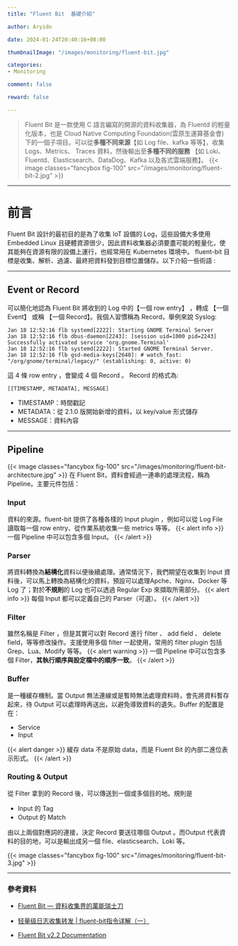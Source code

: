 ```yaml
---
title: "Fluent Bit  基礎介紹"

author: Aryido

date: 2024-01-24T20:40:16+08:00

thumbnailImage: "/images/monitoring/fluent-bit.jpg"

categories:
- Monitoring

comment: false

reward: false

---
```

<!--BODY-->
> Fluent Bit 是一款使用 C 語言編寫的開源的資料收集器，為 Fluentd 的輕量化版本，也是 Cloud Native Computing Foundation(雲原生運算基金會) 下的一個子項目。可以從**多種不同來源**【如 Log file、kafka 等等】，收集 Logs、Metrics、 Traces 資料，然後輸出至**多種不同的服務** 【如 Loki、Fluentd、Elasticsearch、DataDog、Kafka 以及各式雲端服務】。
> {{< image classes="fancybox fig-100" src="/images/monitoring/fluent-bit-2.jpg" >}}
<!--more-->

---

# 前言
Fluent Bit 設計的最初目的是為了收集 IoT 設備的 Log，這些設備大多使用 Embedded Linux 且硬體資源很少，因此資料收集器必須要盡可能的輕量化，使其能夠在資源有限的設備上運行，也經常用在 Kubernetes 環境中。 fluent-bit 目標是收集、解析、過濾、最終把資料發到目標位置儲存。以下介紹一些術語 :

---

## Event or Record
可以簡化地認為 Fluent Bit 將收到的 Log 中的【一個 row entry】 ，轉成 【一個 Event】 或稱 【一個 Record】。我個人習慣稱為 Record，舉例來說 Syslog:
```
Jan 18 12:52:16 flb systemd[2222]: Starting GNOME Terminal Server
Jan 18 12:52:16 flb dbus-daemon[2243]: [session uid=1000 pid=2243] Successfully activated service 'org.gnome.Terminal'
Jan 18 12:52:16 flb systemd[2222]: Started GNOME Terminal Server.
Jan 18 12:52:16 flb gsd-media-keys[2640]: # watch_fast: "/org/gnome/terminal/legacy/" (establishing: 0, active: 0)
```
這 4 條 row entry ，會變成 4 個 Record 。 Record 的格式為:
```
[[TIMESTAMP, METADATA], MESSAGE]
```
- TIMESTAMP：時間戳記
- METADATA：從 2.1.0 版開始新增的資料，以 key/value 形式儲存
- MESSAGE：資料內容

---

## Pipeline
{{< image classes="fancybox fig-100" src="/images/monitoring/fluent-bit-architecture.jpg" >}}
在 Fluent Bit，資料會經過一連串的處理流程，稱為 Pipeline。主要元件包括：

### Input
資料的來源。fluent-bit 提供了各種各樣的 Input plugin ，例如可以從 Log File 讀取每一個 row entry、從作業系統收集一些 metrics 等等。
{{< alert info >}}
一個 Pipeline 中可以包含多個 Input。
{{< /alert >}}

### Parser
將資料轉換為**結構化**資料以便後續處理。通常情況下，我們期望在收集到 Input 資料後，可以馬上轉換為結構化的資料，預設可以處理Apche、Nginx、Docker 等 Log 了；對於**不規則**的 Log 也可以透過 Regular Exp 來擷取所需部分。
{{< alert info >}}
每個 Input 都可以定義自己的 Parser（可選）。
{{< /alert >}}

### Filter
雖然名稱是 Filter ，但是其實可以對 Record 進行 filter 、 add  field 、 delete field，等等修改操作。支援使用多個 filter 一起使用，常用的 filter plugin 包括 Grep、Lua、Modify 等等。
{{< alert warning >}}
一個 Pipeline 中可以包含多個 Filter，**其執行順序與設定檔中的順序一致**。
{{< /alert >}}

### Buffer
是一種緩存機制。當 Output 無法連線或是暫時無法處理資料時，會先將資料暫存起來，待 Output 可以處理時再送出，以避免導致資料的遺失。Buffer 的配置是在：
- Service
- Input

{{< alert danger >}}
緩存 data 不是原始 data，而是 Fluent Bit 的內部二進位表示形式。
{{< /alert >}}

### Routing & Output
從 Filter 拿到的 Record 後，可以傳送到一個或多個目的地。規則是

- Input 的 Tag
- Output 的 Match

由以上兩個對應詞的連接，決定 Record 要送往哪個 Output 。而Output 代表資料的目的地，可以是輸出成另一個 file、elasticsearch、Loki 等。

{{< image classes="fancybox fig-100" src="/images/monitoring/fluent-bit-3.jpg" >}}

---
### 參考資料

- [Fluent Bit — 資料收集界的萬能瑞士刀](https://ithelp.ithome.com.tw/articles/10332341)

- [轻量级日志收集转发 | fluent-bit指令详解（一）](https://cloud.tencent.com/developer/article/1644519)

- [Fluent Bit v2.2 Documentation](https://docs.fluentbit.io/manual)


